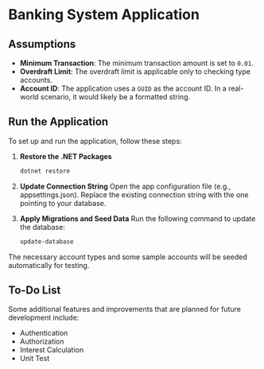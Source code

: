 # Banking System Application

## Assumptions
- **Minimum Transaction**: The minimum transaction amount is set to `0.01`.
- **Overdraft Limit**: The overdraft limit is applicable only to checking type accounts.
- **Account ID**: The application uses a `GUID` as the account ID. In a real-world scenario, it would likely be a formatted string.

## Run the Application

To set up and run the application, follow these steps:

1. **Restore the .NET Packages**
   ```bash
   dotnet restore

2. **Update Connection String**
Open the app configuration file (e.g., appsettings.json).
Replace the existing connection string with the one pointing to your database.

3. **Apply Migrations and Seed Data**
   Run the following command to update the database:
   ```bash
   update-database
The necessary account types and some sample accounts will be seeded automatically for testing.

## To-Do List
Some additional features and improvements that are planned for future development include:

- Authentication
- Authorization
- Interest Calculation
- Unit Test

